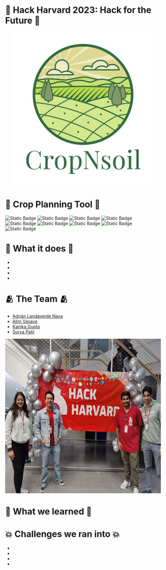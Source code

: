 # 🚀 Hack Harvard 2023:  Hack for the Future 🚀

<div style="text-align:center">
  <img src="logo-png.png"  height="500">
</div>

# 🌾 Crop Planning Tool 🌾

![Static Badge](https://img.shields.io/badge/python-cadetBlue?style=for-the-badge&logo=python&logoColor=white&color=steelblue)
![Static Badge](https://img.shields.io/badge/React-cadetBlue?style=for-the-badge&logo=react&logoColor=white&color=deepskyblue)
![Static Badge](https://img.shields.io/badge/JavaScript-yellow?style=for-the-badge&logo=javascript&logoColor=white&color=gold)
![Static Badge](https://img.shields.io/badge/HTML-green?style=for-the-badge&logo=html5&logoColor=white&color=orange)
![Static Badge](https://img.shields.io/badge/CSS-green?style=for-the-badge&logo=css3&logoColor=white&color=blue)
![Static Badge](https://img.shields.io/badge/Mongo%20DB-green?style=for-the-badge&logo=mongodb&logoColor=white&color=green)
![Static Badge](https://img.shields.io/badge/Node.JS-cadetBlue?style=for-the-badge&logo=node.js&logoColor=white&color=darkslategray)
![Static Badge](https://img.shields.io/badge/Tailwind%20CSS-cadetBlue?style=for-the-badge&logo=tailwind%20css&logoColor=white&color=darkturquoise)
![Static Badge](https://img.shields.io/badge/Tailwind%20CSS-cadetBlue?style=for-the-badge&logo=mongoose&logoColor=white&color=%23880000)


# 🌟 What it does 🌟

-
-
-
-

# 🫂 The Team 🫂

- [Adrián Landaverde Nava](https://www.linkedin.com/in/adrian-landaverde-nava/)
- [Alim Vasaya](https://www.linkedin.com/in/alimvasaya/)
- [Kanika Gupta](https://www.linkedin.com/in/kanikagupta16/)
- [Surya Patil](https://www.linkedin.com/in/surya-patil-01a3651a5/)

<div style="text-align:center">
  <img src="IMG20231020182741_01.jpg"  height="500">
</div>



# 🧠 What we learned 🧠



# 💥 Challenges we ran into 💥

-
-
-
-









